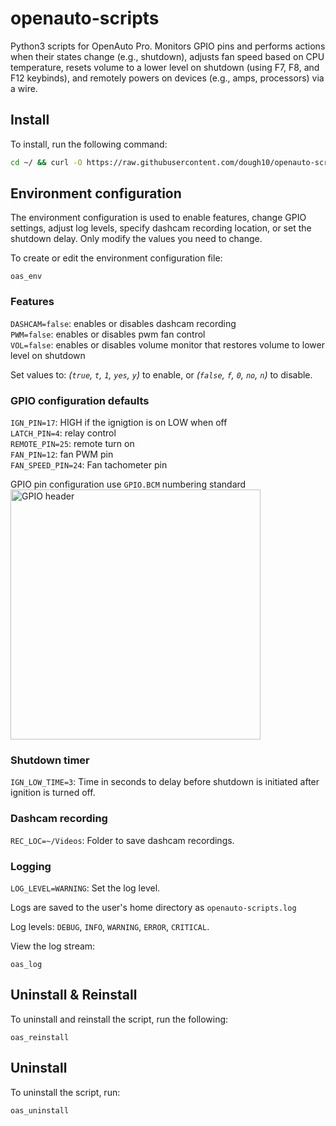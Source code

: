 # openauto-scripts

Python3 scripts for OpenAuto Pro. Monitors GPIO pins and performs actions when their states change (e.g., shutdown), adjusts fan speed based on CPU temperature, resets volume to a lower level on shutdown (using F7, F8, and F12 keybinds), and remotely powers on devices (e.g., amps, processors) via a wire.  

## Install

To install, run the following command:

```bash
cd ~/ && curl -O https://raw.githubusercontent.com/dough10/openauto-scripts/refs/heads/main/install.sh && bash install.sh && rm install.sh
```

## Environment configuration

The environment configuration is used to enable features, change GPIO settings, adjust log levels, specify dashcam recording location, or set the shutdown delay. Only modify the values you need to change.

To create or edit the environment configuration file:

```text
oas_env
```

### Features

`DASHCAM=false`: enables or disables dashcam recording  
`PWM=false`: enables or disables pwm fan control  
`VOL=false`: enables or disables volume monitor that restores volume to lower level on shutdown  

Set values to: *(`true`, `t`, `1`, `yes`, `y`)* to enable, or *(`false`, `f`, `0`, `no`, `n`)* to disable.  

### GPIO configuration defaults

`IGN_PIN=17`: HIGH if the ignigtion is on LOW when off  
`LATCH_PIN=4`: relay control  
`REMOTE_PIN=25`: remote turn on  
`FAN_PIN=12`: fan PWM pin  
`FAN_SPEED_PIN=24`: Fan tachometer pin

GPIO pin configuration use `GPIO.BCM` numbering standard  
<img src='https://roboticsbackend.com/wp-content/uploads/2019/05/raspberry-pi-3-pinout.jpg' alt='GPIO header' height='400px' width='400px'>

### Shutdown timer

`IGN_LOW_TIME=3`: Time in seconds to delay before shutdown is initiated after ignition is turned off.

### Dashcam recording

`REC_LOC=~/Videos`: Folder to save dashcam recordings.

### Logging

`LOG_LEVEL=WARNING`: Set the log level.

Logs are saved to the user's home directory as `openauto-scripts.log`

Log levels: `DEBUG`, `INFO`, `WARNING`, `ERROR`, `CRITICAL`.

View the log stream:

```text
oas_log
```

## Uninstall & Reinstall

To uninstall and reinstall the script, run the following:

```text
oas_reinstall
```  

## Uninstall

To uninstall the script, run:

```text
oas_uninstall
```
